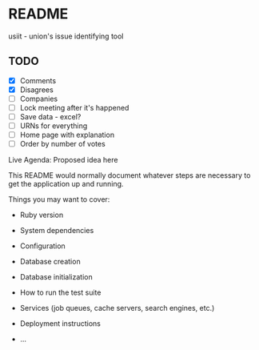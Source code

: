 # README

usiit - union's issue identifying tool

## TODO

- [x] Comments
- [x] Disagrees
- [ ] Companies
- [ ] Lock meeting after it's happened
- [ ] Save data - excel?
- [ ] URNs for everything
- [ ] Home page with explanation
- [ ] Order by number of votes

Live Agenda: Proposed idea here

This README would normally document whatever steps are necessary to get the
application up and running.

Things you may want to cover:

* Ruby version

* System dependencies

* Configuration

* Database creation

* Database initialization

* How to run the test suite

* Services (job queues, cache servers, search engines, etc.)

* Deployment instructions

* ...
